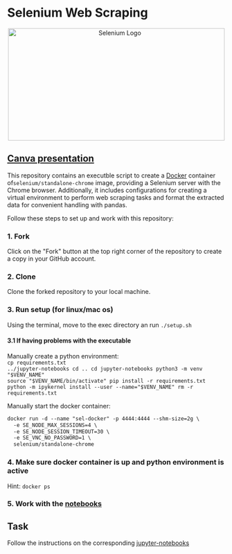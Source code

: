 # Selenium Web Scraping

<div align="center">
  <img src="https://upload.wikimedia.org/wikipedia/commons/9/9f/Selenium_logo.svg" alt="Selenium Logo" width="500" height="259">
</div>

## [Canva presentation](https://www.canva.com/design/DAF06xLeqlE/PidPzTXs1nAHa52RaZ9OJQ/view)

This repository contains an executble script to create a [Docker](https://www.docker.com/get-started/) container of`selenium/standalone-chrome` image, providing a Selenium server with the Chrome browser. Additionally, it includes configurations for creating a virtual environment to perform web scraping tasks and format the extracted data for convenient handling with pandas.


Follow these steps to set up and work with this repository:

### 1. Fork

Click on the "Fork" button at the top right corner of the repository to create a copy in your GitHub account.

### 2. Clone

Clone the forked repository to your local machine.

### 3. Run setup (for linux/mac os)
Using the terminal, move to the exec directory an run 
<code>./setup.sh</code>

#### 3.1 If having problems with the executable
Manually create a python environment:
<br>
<code>cp requirements.txt ../jupyter-notebooks
cd ..
cd jupyter-notebooks
python3 -m venv "$VENV_NAME"
source "$VENV_NAME/bin/activate"
pip install -r requirements.txt
python -m ipykernel install --user --name="$VENV_NAME"
rm -r requirements.txt</code>

Manually start the docker container:
<br>
````md
docker run -d --name "sel-docker" -p 4444:4444 --shm-size=2g \
  -e SE_NODE_MAX_SESSIONS=4 \
  -e SE_NODE_SESSION_TIMEOUT=30 \
  -e SE_VNC_NO_PASSWORD=1 \
  selenium/standalone-chrome
````

### 4. Make sure docker container is up and python environment is active
Hint: <code>docker ps</code>

### 5. Work with the [notebooks](https://github.com/Majo2103/selenium-web-scrapping/tree/master/jupyter-notebooks)

## Task
Follow the instructions on the corresponding [jupyter-notebooks](https://github.com/Majo2103/selenium-web-scrapping/blob/master/jupyter-notebooks/tarea_webscraping.ipynb)
